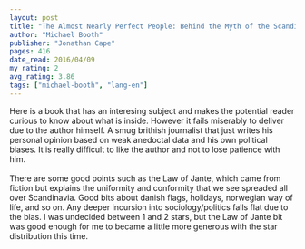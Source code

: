 ```yaml
---
layout: post
title: "The Almost Nearly Perfect People: Behind the Myth of the Scandinavian Utopia"
author: "Michael Booth"
publisher: "Jonathan Cape"
pages: 416
date_read: 2016/04/09
my_rating: 2
avg_rating: 3.86
tags: ["michael-booth", "lang-en"]
---
```


Here is a book that has an interesing subject and makes the potential reader curious to know about what is inside. However it fails miserably to deliver due to the author himself. A smug brithish journalist that just writes his personal opinion based on weak anedoctal data and his own political biases. It is really difficult to like the author and not to lose patience with him.<br/><br/>There are some good points such as the Law of Jante, which came from fiction but explains the uniformity and conformity that we see spreaded all over Scandinavia. Good bits about danish flags, holidays, norwegian way of life, and so on. Any deeper incursion into sociology/politics falls flat due to the bias. I was undecided between 1 and 2 stars, but the Law of Jante bit was good enough for me to became a little more generous with the star distribution this time.

